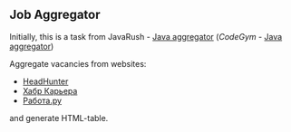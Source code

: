Job Aggregator
--------------

Initially, this is a task from JavaRush - [Java aggregator](https://javarush.ru/quests/lectures/questcollections.level08.lecture15)
(_CodeGym_ - [Java aggregator](https://codegym.cc/quests/lectures/questcollections.level08.lecture15))

Aggregate vacancies from websites:
   - [HeadHunter](http://hh.ru)
   - [Хабр Карьера](https://career.habr.com)
   - [Работа.ру](https://www.rabota.ru)

and generate HTML-table.